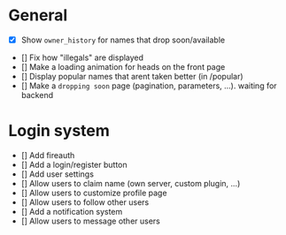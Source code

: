 # General 
 - [X] Show `owner_history` for names that drop soon/available
 - [] Fix how "illegals" are displayed
 - [] Make a loading animation for heads on the front page
 - [] Display popular names that arent taken better (in /popular)
 - [] Make a `dropping soon` page (pagination, parameters, ...). waiting for backend

 
 
# Login system
 - [] Add fireauth
 - [] Add a login/register button 
 - [] Add user settings
 - [] Allow users to claim name (own server, custom plugin, ...)
 - [] Allow users to customize profile page
 - [] Allow users to follow other users
 - [] Add a notification system
 - [] Allow users to message other users
 